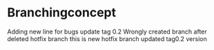 # Branchingconcept
Adding new line for bugs update tag 0.2
Wrongly created branch after deleted hotfix branch this is new hotfix branch updated tag0.2 version


